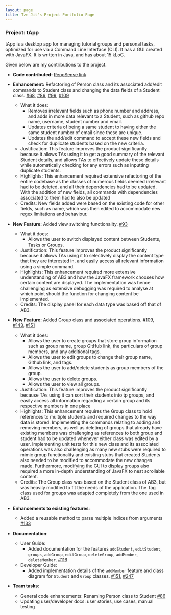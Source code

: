 ```yaml
---
layout: page
title: Tze Jit's Project Portfolio Page
---
```


### Project: tApp

tApp is a desktop app for managing tutorial groups and personal tasks, optimized for use via a Command Line Interface (CLI). It has a GUI created with JavaFX. It is written in Java, and has about 15 kLoC.

Given below are my contributions to the project.

* **Code contributed:** [RepoSense link](https://nus-cs2103-ay2122s1.github.io/tp-dashboard/?search=tzejit)

* **Enhancement:** Refactoring of Person class and its associated add/edit commands to Student class and changing the data fields of a Student class. [\#68](https://github.com/AY2122S1-CS2103-W14-4/tp/pull/68), [\#86](https://github.com/AY2122S1-CS2103-W14-4/tp/pull/86), [\#99](https://github.com/AY2122S1-CS2103-W14-4/tp/pull/99), [\#109](https://github.com/AY2122S1-CS2103-W14-4/tp/pull/109)
  - What it does:
    - Removes irrelevant fields such as phone number and address, and adds in more data relevant to a Student, such as github repo name, username, student number and email.
    - Updates criteria of being a same student to having either the same student number of email since these are unique.
    - Updates the add/edit command to accept these new fields and check for duplicate students based on the new criteria.
  - Justification: This feature improves the product significantly because it allows TAs using it to get a good summary of the relevant Student details, and allows TAs to effectively update these details while automatically checking for any errors such as inputting duplicate students.
  - Highlights: This enhancement required extensive refactoring of the entire codebase as the classes of numerous fields deemed irrelevant had to be deleted, and all their dependencies had to be updated. With the addition of new fields, all commands with dependencies associated to them had to also be updated
  - Credits: New fields added were based on the existing code for other fields, such as name, which was then edited to accommodate new regex limitations and behaviour.

* **New Feature:** Added view switching functionality. [\#93](https://github.com/AY2122S1-CS2103-W14-4/tp/pull/93)
  - What it does:
      - Allows the user to switch displayed content between Students, Tasks or Groups.
  - Justification: This feature improves the product significantly because it allows TAs using it to selectively display the content type that they are interested in, and easily access all relevant information using a simple command.
  - Highlights: This enhancement required more extensive understanding of AB3 and how the JavaFX framework chooses how certain content are displayed. The implementation was hence challenging as extensive debugging was required to analyse at which point should the function for changing content be implemented.
  - Credits: The display panel for each data type was based off that of AB3.

* **New Feature:** Added Group class and associated operations. [\#109](https://github.com/AY2122S1-CS2103-W14-4/tp/pull/109), [\#143](https://github.com/AY2122S1-CS2103-W14-4/tp/pull/143), [\#151](https://github.com/AY2122S1-CS2103-W14-4/tp/pull/151)
  - What it does: 
    - Allows the user to create groups that store group information such as group name, group GitHub link, the particulars of group members, and any additional tags.
    - Allows the user to edit groups to change their group name, Github link, and tags.
    - Allows the user to add/delete students as group members of the group.
    - Allows the user to delete groups.
    - Allows the user to view all groups.
  - Justification: This feature improves the product significantly because TAs using it can sort their students into tp groups, and easily access all information regarding a certain group and its respective members in one place
  - Highlights: This enhancement requires the Group class to hold references to multiple students and required changes to the way data is stored. Implementing the commands relating to adding and removing members, as well as deleting of groups
    that already have existing members was challenging as references to both group and student had to be updated whenever either class was edited by a user. Implementing unit tests for this new class and its associated operations was also challenging as many new stubs were required to mimic group functionality
    and existing stubs that created Students also needed to be modified to accommodate the new changes made. Furthermore, modifying the GUI to display groups also required a more in-depth understanding of JavaFX to nest scrollable content.
  - Credits: The Group class was based on the Student class of AB3, but was heavily modified to fit the needs of the application. The Tag class used for groups was adapted completely from the one used in AB3.

* **Enhancements to existing features**:
  * Added a reusable method to parse multiple indices from arguments [\#133](https://github.com/AY2122S1-CS2103-W14-4/tp/pull/133)

* **Documentation**:
  * User Guide:
    * Added documentation for the features `addStudent`, `editStudent`, `groups`, `addGroup`, `editGroup`, `deleteGroup`, `addMember`, `deleteMember`. [\#116](https://github.com/AY2122S1-CS2103-W14-4/tp/pull/116)
  * Developer Guide:
    * Added implementation details of the `addMember` feature and class diagram for `Student` and `Group` classes. [\#151](https://github.com/AY2122S1-CS2103-W14-4/tp/pull/151), [\#247](https://github.com/AY2122S1-CS2103-W14-4/tp/pull/247)

* **Team tasks**:
  * General code enhancements: Renaming Person class to Student [\#86](https://github.com/AY2122S1-CS2103-W14-4/tp/pull/86)
  * Updating user/developer docs: user stories, use cases, manual testing
  
